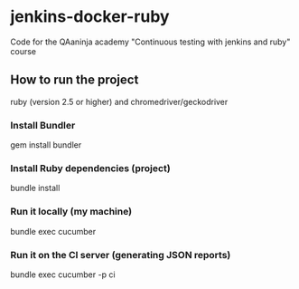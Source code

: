 # jenkins-docker-ruby
Code for the QAaninja academy "Continuous testing with jenkins and ruby" course

## How to run the project

ruby (version 2.5 or higher) and
chromedriver/geckodriver

### Install Bundler

gem install bundler

### Install Ruby dependencies (project)

bundle install

### Run it locally (my machine)

bundle exec cucumber

### Run it on the CI server (generating JSON reports)

bundle exec cucumber -p ci
